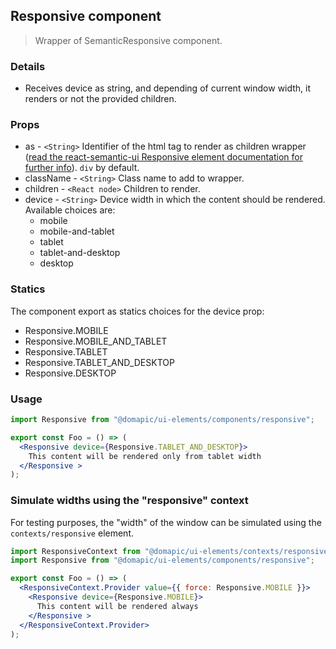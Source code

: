 ## Responsive component

> Wrapper of SemanticResponsive component.

### Details

* Receives device as string, and depending of current window width, it renders or not the provided children.

### Props

* as - `<String>` Identifier of the html tag to render as children wrapper ([read the react-semantic-ui Responsive element documentation for further info](https://react.semantic-ui.com/addons/responsive)). `div` by default.
* className - `<String>` Class name to add to wrapper.
* children - `<React node>` Children to render.
* device - `<String>` Device width in which the content should be rendered. Available choices are:
	* mobile
	* mobile-and-tablet
	* tablet
	* tablet-and-desktop
	* desktop

### Statics

The component export as statics choices for the device prop:
* Responsive.MOBILE
* Responsive.MOBILE_AND_TABLET
* Responsive.TABLET
* Responsive.TABLET_AND_DESKTOP
* Responsive.DESKTOP

### Usage

```jsx
import Responsive from "@domapic/ui-elements/components/responsive";

export const Foo = () => (
  <Responsive device={Responsive.TABLET_AND_DESKTOP}>
    This content will be rendered only from tablet width
  </Responsive >
);
```

### Simulate widths using the "responsive" context

For testing purposes, the "width" of the window can be simulated using the `contexts/responsive` element.

```jsx
import ResponsiveContext from "@domapic/ui-elements/contexts/responsive";
import Responsive from "@domapic/ui-elements/components/responsive";

export const Foo = () => (
  <ResponsiveContext.Provider value={{ force: Responsive.MOBILE }}>
    <Responsive device={Responsive.MOBILE}>
      This content will be rendered always
    </Responsive >
  </ResponsiveContext.Provider>
);
```
